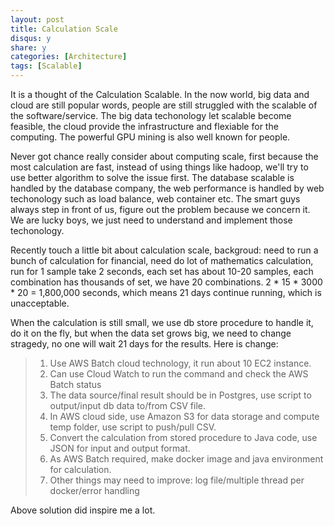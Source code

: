 ```yaml
---
layout: post
title: Calculation Scale
disqus: y
share: y
categories: [Architecture]
tags: [Scalable]
---
```


It is a thought of the Calculation Scalable. In the now world, big data and cloud are still popular words, people are still struggled with the scalable of the software/service. The big data techonology let scalable become feasible, the cloud provide the infrastructure and flexiable for the computing. The powerful GPU mining is also well known for people.

Never got chance really consider about computing scale, first because the most calculation are fast, instead of using things like hadoop, we'll try to use better algorithm to solve the issue first. The database scalable is handled by the database company, the web performance is handled by web techonology such as load balance, web container etc. The smart guys always step in front of us, figure out the problem because we concern it. We are lucky boys, we just need to understand and implement those techonology.

Recently touch a little bit about calculation scale, backgroud: need to run a bunch of calculation for financial, need do lot of mathematics calculation, run for 1 sample take 2 seconds, each set has about 10-20 samples, each combination has thousands of set, we have 20 combinations. 2 * 15 * 3000 * 20 = 1,800,000 seconds, which means 21 days continue running, which is unacceptable.

When the calculation is still small, we use db store procedure to handle it, do it on the fly, but when the data set grows big, we need to change stragedy, no one will wait 21 days for the results. Here is change:

> 1. Use AWS Batch cloud technology, it run about 10 EC2 instance.
> 2. Can use Cloud Watch to run the command and check the AWS Batch status
> 3. The data source/final result should be in Postgres, use script to output/input db data to/from CSV file.
> 4. In AWS cloud side, use Amazon S3 for data storage and compute temp folder, use script to push/pull CSV.
> 5. Convert the calculation from stored procedure to Java code, use JSON for input and output format.
> 6. As AWS Batch required, make docker image and java environment for calculation.
> 7. Other things may need to improve: log file/multiple thread per docker/error handling

Above solution did inspire me a lot. 
